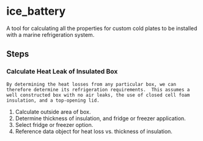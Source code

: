 # ice_battery
A tool for calculating all the properties for custom cold plates to be installed with a marine refrigeration system.

## Steps

### Calculate Heat Leak of Insulated Box
	By determining the heat losses from any particular box, we can therefore determine its refrigeration requirements.  This assumes a well constructed box with no air leaks, the use of closed cell foam insulation, and a top-opening lid.

1. Calculate outside area of box.
2. Determine thickness of insulation, and fridge or freezer application.
3. Select fridge or freezer option.
2. Reference data object for heat loss vs. thickness of insulation.

